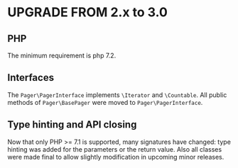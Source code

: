 UPGRADE FROM 2.x to 3.0
=======================

## PHP

The minimum requirement is php 7.2.

## Interfaces

The `Pager\PagerInterface` implements `\Iterator` and `\Countable`.
All public methods of `Pager\BasePager` were moved to `Pager\PagerInterface`.

## Type hinting and API closing

Now that only PHP >= 7.1 is supported, many signatures have changed: type hinting was
added for the parameters or the return value. Also all classes were made final to
allow slightly modification in upcoming minor releases.
